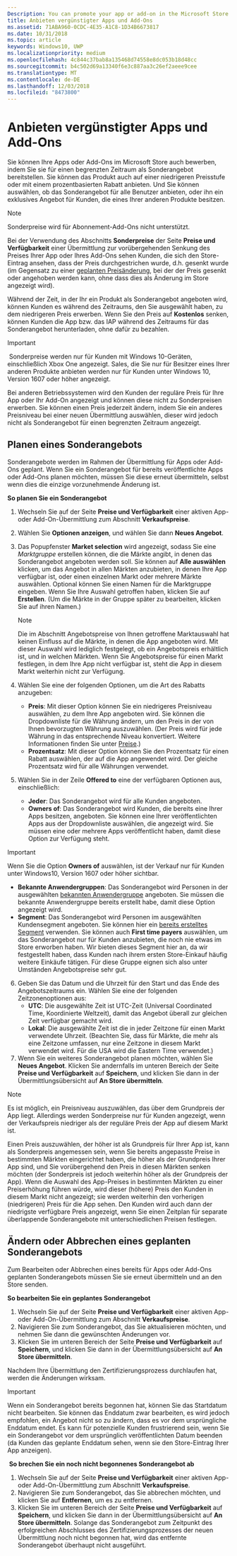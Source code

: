 ```yaml
---
Description: You can promote your app or add-on in the Microsoft Store by putting it on sale for a limited time.
title: Anbieten vergünstigter Apps und Add-Ons
ms.assetid: 71ABA960-0CDC-4E35-A1C8-1D34B6673817
ms.date: 10/31/2018
ms.topic: article
keywords: Windows10, UWP
ms.localizationpriority: medium
ms.openlocfilehash: 4c844c37bab8a135468d74558e8dc053b18d48cc
ms.sourcegitcommit: b4c502d69a13340f6e3c887aa3c26ef2aeee9cee
ms.translationtype: MT
ms.contentlocale: de-DE
ms.lasthandoff: 12/03/2018
ms.locfileid: "8473800"
---
```

# <a name="put-apps-and-add-ons-on-sale"></a>Anbieten vergünstigter Apps und Add-Ons

Sie können Ihre Apps oder Add-Ons im Microsoft Store auch bewerben, indem Sie sie für einen begrenzten Zeitraum als Sonderangebot bereitstellen. Sie können das Produkt auch auf einer niedrigeren Preisstufe oder mit einem prozentbasierten Rabatt anbieten. Und Sie können auswählen, ob das Sonderangebot für alle Benutzer anbieten, oder ihn ein exklusives Angebot für Kunden, die eines Ihrer anderen Produkte besitzen.

> [!NOTE]
> Sonderpreise wird für Abonnement-Add-Ons nicht unterstützt.

Bei der Verwendung des Abschnitts **Sonderpreise** der Seite **Preise und Verfügbarkeit** einer Übermittlung zur vorübergehenden Senkung des Preises Ihrer App oder Ihres Add-Ons sehen Kunden, die sich den Store-Eintrag ansehen, dass der Preis durchgestrichen wurde, d.h. gesenkt wurde (im Gegensatz zu einer [geplanten Preisänderung](set-and-schedule-app-pricing.md#schedule-price-changes), bei der der Preis gesenkt oder angehoben werden kann, ohne dass dies als Änderung im Store angezeigt wird). 

Während der Zeit, in der Ihr ein Produkt als Sonderangebot angeboten wird, können Kunden es während des Zeitraums, den Sie ausgewählt haben, zu dem niedrigeren Preis erwerben. Wenn Sie den Preis auf **Kostenlos** senken, können Kunden die App bzw. das IAP während des Zeitraums für das Sonderangebot herunterladen, ohne dafür zu bezahlen.

> [!IMPORTANT]
> Sonderpreise werden nur für Kunden mit Windows 10-Geräten, einschließlich Xbox One angezeigt. Sales, die Sie nur für Besitzer eines Ihrer anderen Produkte anbieten werden nur für Kunden unter Windows 10, Version 1607 oder höher angezeigt.
> 
> Bei anderen Betriebssystemen wird den Kunden der reguläre Preis für Ihre App oder Ihr Add-On angezeigt und können diese nicht zu Sonderpreisen erwerben. Sie können einen Preis jederzeit ändern, indem Sie ein anderes Preisniveau bei einer neuen Übermittlung auswählen, dieser wird jedoch nicht als Sonderangebot für einen begrenzten Zeitraum angezeigt.


## <a name="scheduling-a-sale"></a>Planen eines Sonderangebots

Sonderangebote werden im Rahmen der Übermittlung für Apps oder Add-Ons geplant. Wenn Sie ein Sonderangebot für bereits veröffentlichte Apps oder Add-Ons planen möchten, müssen Sie diese erneut übermitteln, selbst wenn dies die einzige vorzunehmende Änderung ist.

**So planen Sie ein Sonderangebot**

1. Wechseln Sie auf der Seite **Preise und Verfügbarkeit** einer aktiven App- oder Add-On-Übermittlung zum Abschnitt **Verkaufspreise**.
2. Wählen Sie **Optionen anzeigen**, und wählen Sie dann **Neues Angebot**.
3. Das Popupfenster **Market selection** wird angezeigt, sodass Sie eine *Marktgruppe* erstellen können, die die Märkte angibt, in denen das Sonderangebot angeboten werden soll. Sie können auf **Alle auswählen** klicken, um das Angebot in allen Märkten anzubieten, in denen Ihre App verfügbar ist, oder einen einzelnen Markt oder mehrere Märkte auswählen. Optional können Sie einen Namen für die Marktgruppe eingeben. Wenn Sie Ihre Auswahl getroffen haben, klicken Sie auf **Erstellen**. (Um die Märkte in der Gruppe später zu bearbeiten, klicken Sie auf ihren Namen.)

   > [!NOTE]
   > Die im Abschnitt Angebotspreise von Ihnen getroffene Marktauswahl hat keinen Einfluss auf die Märkte, in denen die App angeboten wird. Mit dieser Auswahl wird lediglich festgelegt, ob ein Angebotspreis erhältlich ist, und in welchen Märkten. Wenn Sie Angebotspreise für einen Markt festlegen, in dem Ihre App nicht verfügbar ist, steht die App in diesem Markt weiterhin nicht zur Verfügung.
4. Wählen Sie eine der folgenden Optionen, um die Art des Rabatts anzugeben:
   - **Preis**: Mit dieser Option können Sie ein niedrigeres Preisniveau auswählen, zu dem Ihre App angeboten wird. Sie können die Dropdownliste für die Währung ändern, um den Preis in der von Ihnen bevorzugten Währung auszuwählen. (Der Preis wird für jede Währung in das entsprechende Niveau konvertiert. Weitere Informationen finden Sie unter [Preise](set-app-pricing-and-availability.md).)
   - **Prozentsatz**: Mit dieser Option können Sie den Prozentsatz für einen Rabatt auswählen, der auf die App angewendet wird. Der gleiche Prozentsatz wird für alle Währungen verwendet.
5. Wählen Sie in der Zeile **Offered to** eine der verfügbaren Optionen aus, einschließlich:
   - **Jeder**: Das Sonderangebot wird für alle Kunden angeboten.
   - **Owners of**: Das Sonderangebot wird Kunden, die bereits eine Ihrer Apps besitzen, angeboten. Sie können eine Ihrer veröffentlichten Apps aus der Dropdownliste auswählen, die angezeigt wird. Sie müssen eine oder mehrere Apps veröffentlicht haben, damit diese Option zur Verfügung steht.

  > [!IMPORTANT]
  > Wenn Sie die Option **Owners of** auswählen, ist der Verkauf nur für Kunden unter Windows10, Version 1607 oder höher sichtbar.

   - **Bekannte Anwendergruppen**: Das Sonderangebot wird Personen in der ausgewählten [bekannten Anwendergruppe](create-known-user-groups.md) angeboten. Sie müssen die bekannte Anwendergruppe bereits erstellt habe, damit diese Option angezeigt wird.
   - **Segment**: Das Sonderangebot wird Personen im ausgewählten Kundensegment angeboten. Sie können hier ein [bereits erstelltes Segment](create-customer-segments.md) verwenden. Sie können auch **First time payers** auswählen, um das Sonderangebot nur für Kunden anzubieten, die noch nie etwas im Store erworben haben. Wir bieten dieses Segment hier an, da wir festgestellt haben, dass Kunden nach ihrem ersten Store-Einkauf häufig weitere Einkäufe tätigen. Für diese Gruppe eignen sich also unter Umständen Angebotspreise sehr gut.
6. Geben Sie das Datum und die Uhrzeit für den Start und das Ende des Angebotszeitraums ein. Wählen Sie eine der folgenden Zeitzonenoptionen aus:
   - **UTC**: Die ausgewählte Zeit ist UTC-Zeit (Universal Coordinated Time, Koordinierte Weltzeit), damit das Angebot überall zur gleichen Zeit verfügbar gemacht wird.
   - **Lokal**: Die ausgewählte Zeit ist die in jeder Zeitzone für einen Markt verwendete Uhrzeit. (Beachten Sie, dass für Märkte, die mehr als eine Zeitzone umfassen, nur eine Zeitzone in diesem Markt verwendet wird. Für die USA wird die Eastern Time verwendet.)
7. Wenn Sie ein weiteres Sonderangebot planen möchten, wählen Sie **Neues Angebot**. Klicken Sie andernfalls im unteren Bereich der Seite **Preise und Verfügbarkeit** auf **Speichern**, und klicken Sie dann in der Übermittlungsübersicht auf **An Store übermitteln**.

> [!NOTE]
> Es ist möglich, ein Preisniveau auszuwählen, das über dem Grundpreis der App liegt. Allerdings werden Sonderpreise nur für Kunden angezeigt, wenn der Verkaufspreis niedriger als der reguläre Preis der App auf diesem Markt ist.
>
> Einen Preis auszuwählen, der höher ist als Grundpreis für Ihrer App ist, kann als Sonderpreis angemessen sein, wenn Sie bereits angepasste Preise in bestimmten Märkten eingerichtet haben, die höher als der Grundpreis Ihrer App sind, und Sie vorübergehend den Preis in diesen Märkten senken möchten (der Sonderpreis ist jedoch weiterhin höher als der Grundpreis der App). Wenn die Auswahl des App-Preises in bestimmten Märkten zu einer Preiserhöhung führen würde, wird dieser (höhere) Preis den Kunden in diesem Markt nicht angezeigt; sie werden weiterhin den vorherigen (niedrigeren) Preis für die App sehen. Den Kunden wird auch dann der niedrigste verfügbare Preis angezeigt, wenn Sie einen Zeitplan für separate überlappende Sonderangebote mit unterschiedlichen Preisen festlegen.

## <a name="changing-or-canceling-a-scheduled-sale"></a>Ändern oder Abbrechen eines geplanten Sonderangebots

Zum Bearbeiten oder Abbrechen eines bereits für Apps oder Add-Ons geplanten Sonderangebots müssen Sie sie erneut übermitteln und an den Store senden.

**So bearbeiten Sie ein geplantes Sonderangebot**

1.  Wechseln Sie auf der Seite **Preise und Verfügbarkeit** einer aktiven App- oder Add-On-Übermittlung zum Abschnitt **Verkaufspreise**.
2.  Navigieren Sie zum Sonderangebot, das Sie aktualisieren möchten, und nehmen Sie dann die gewünschten Änderungen vor.
3.  Klicken Sie im unteren Bereich der Seite **Preise und Verfügbarkeit** auf **Speichern**, und klicken Sie dann in der Übermittlungsübersicht auf **An Store übermitteln**.

Nachdem Ihre Übermittlung den Zertifizierungsprozess durchlaufen hat, werden die Änderungen wirksam.

> [!IMPORTANT]
> Wenn ein Sonderangebot bereits begonnen hat, können Sie das Startdatum nicht bearbeiten. Sie können das Enddatum zwar bearbeiten, es wird jedoch empfohlen, ein Angebot nicht so zu ändern, dass es vor dem ursprüngliche Enddatum endet. Es kann für potenzielle Kunden frustrierend sein, wenn Sie ein Sonderangebot vor dem ursprünglich veröffentlichten Datum beenden (da Kunden das geplante Enddatum sehen, wenn sie den Store-Eintrag Ihrer App anzeigen).

 **So brechen Sie ein noch nicht begonnenes Sonderangebot ab**

1.  Wechseln Sie auf der Seite **Preise und Verfügbarkeit** einer aktiven App- oder Add-On-Übermittlung zum Abschnitt **Verkaufspreise**.
2.  Navigieren Sie zum Sonderangebot, das Sie abbrechen möchten, und klicken Sie auf **Entfernen**, um es zu entfernen.
3.  Klicken Sie im unteren Bereich der Seite **Preise und Verfügbarkeit** auf **Speichern**, und klicken Sie dann in der Übermittlungsübersicht auf **An Store übermitteln**. Solange das Sonderangebot zum Zeitpunkt des erfolgreichen Abschlusses des Zertifizierungsprozesses der neuen Übermittlung noch nicht begonnen hat, wird das entfernte Sonderangebot überhaupt nicht ausgeführt.




